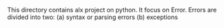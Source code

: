 This directory contains alx project on python. It focus on Error. Errors are divided into two: (a) syntax or parsing errors  (b) exceptions
